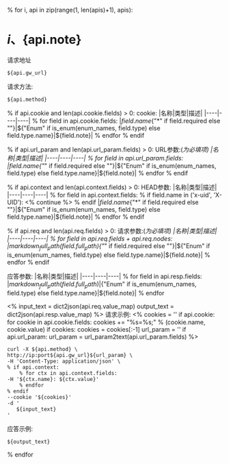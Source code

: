 % for i, api in zip(range(1, len(apis)+1), apis):
# ${i}、${api.note}

请求地址
```
${api.gw_url}
```

请求方法:
```
${api.method}
```

% if api.cookie and len(api.cookie.fields) > 0:
cookie:
|名称|类型|描述|
|----|----|----|
% for field in api.cookie.fields:
|${field.name}${"*" if field.required else ""}|${"Enum" if is_enum(enum_names, field.type) else field.type.name}|${field.note}|
% endfor
% endif

% if api.url_param and len(api.url_param.fields) > 0:
URL参数:(*为必填项)
|名称|类型|描述|
|----|----|----|
% for field in api.url_param.fields:
|${field.name}${"*" if field.required else ""}|${"Enum" if is_enum(enum_names, field.type) else field.type.name}|${field.note}|
% endfor
% endif

% if api.context and len(api.context.fields) > 0:
HEAD参数:
|名称|类型|描述|
|----|----|----|
% for field in api.context.fields:
% if field.name in ('x-uid', 'X-UID'):
<% continue %>
% endif
|${field.name}${"*" if field.required else ""}|${"Enum" if is_enum(enum_names, field.type) else field.type.name}|${field.note}|
% endfor
% endif


% if api.req and len(api.req.fields) > 0:
请求参数:(*为必填项)
|名称|类型|描述|
|----|----|----|
% for field in api.req.fields + api.req.nodes:
|${markdown_full_path(field.full_path)}${"*" if field.required else ""}|${"Enum" if is_enum(enum_names, field.type) else field.type.name}|${field.note}|
% endfor
% endif

应答参数:
|名称|类型|描述|
|----|----|----|
% for field in api.resp.fields:
|${markdown_full_path(field.full_path)}|${"Enum" if is_enum(enum_names, field.type) else field.type.name}|${field.note}|
% endfor

<%
    input_text = dict2json(api.req.value_map)
    output_text = dict2json(api.resp.value_map)
%>
请求示例:
<% 
    cookies = ''
    if api.cookie:
        for cookie in api.cookie.fields:
            cookies += "%s=%s;" % (cookie.name, cookie.value)
    if cookies:
        cookies = cookies[:-1]
    url_param = ''
    if api.url_param:
        url_param = url_param2text(api.url_param.fields)
%>
```
curl -X ${api.method} \
http://ip:port${api.gw_url}${url_param} \
-H 'Content-Type: application/json' \
% if api.context:
    % for ctx in api.context.fields:
-H '${ctx.name}: ${ctx.value}'
    % endfor
% endif
--cookie '${cookies}'
-d '
   ${input_text}
'
```

应答示例:
```
${output_text}
```

% endfor
